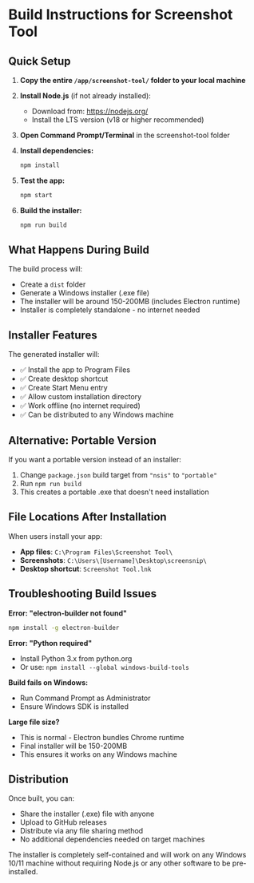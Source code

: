 # Build Instructions for Screenshot Tool

## Quick Setup

1. **Copy the entire `/app/screenshot-tool/` folder to your local machine**

2. **Install Node.js** (if not already installed):
   - Download from: https://nodejs.org/
   - Install the LTS version (v18 or higher recommended)

3. **Open Command Prompt/Terminal** in the screenshot-tool folder

4. **Install dependencies:**
   ```bash
   npm install
   ```

5. **Test the app:**
   ```bash
   npm start
   ```

6. **Build the installer:**
   ```bash
   npm run build
   ```

## What Happens During Build

The build process will:
- Create a `dist` folder
- Generate a Windows installer (.exe file)
- The installer will be around 150-200MB (includes Electron runtime)
- Installer is completely standalone - no internet needed

## Installer Features

The generated installer will:
- ✅ Install the app to Program Files
- ✅ Create desktop shortcut
- ✅ Create Start Menu entry
- ✅ Allow custom installation directory
- ✅ Work offline (no internet required)
- ✅ Can be distributed to any Windows machine

## Alternative: Portable Version

If you want a portable version instead of an installer:

1. Change `package.json` build target from `"nsis"` to `"portable"`
2. Run `npm run build`
3. This creates a portable .exe that doesn't need installation

## File Locations After Installation

When users install your app:
- **App files**: `C:\Program Files\Screenshot Tool\`
- **Screenshots**: `C:\Users\[Username]\Desktop\screensnip\`
- **Desktop shortcut**: `Screenshot Tool.lnk`

## Troubleshooting Build Issues

**Error: "electron-builder not found"**
```bash
npm install -g electron-builder
```

**Error: "Python required"**
- Install Python 3.x from python.org
- Or use: `npm install --global windows-build-tools`

**Build fails on Windows:**
- Run Command Prompt as Administrator
- Ensure Windows SDK is installed

**Large file size?**
- This is normal - Electron bundles Chrome runtime
- Final installer will be 150-200MB
- This ensures it works on any Windows machine

## Distribution

Once built, you can:
- Share the installer (.exe) file with anyone
- Upload to GitHub releases
- Distribute via any file sharing method
- No additional dependencies needed on target machines

The installer is completely self-contained and will work on any Windows 10/11 machine without requiring Node.js or any other software to be pre-installed.